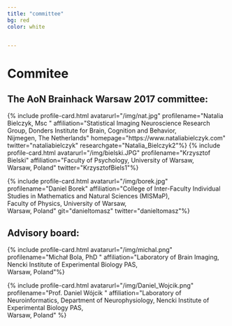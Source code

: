 ```yaml
---
title: "committee"
bg: red
color: white	


---
```


# Commitee

## The AoN Brainhack Warsaw 2017 committee:

<div id="profile-container">
{% include profile-card.html avatarurl="/img/nat.jpg" profilename="Natalia Bielczyk, Msc " affiliation="Statistical Imaging Neuroscience Research Group, Donders Institute for Brain, Cognition and Behavior, <br>Nijmegen, The Netherlands" homepage="https://www.nataliabielczyk.com" twitter="nataliabielczyk" researchgate="Natalia_Bielczyk2"%}
{% include profile-card.html avatarurl="/img/bielski.JPG" profilename="Krzysztof Bielski" affiliation="Faculty of Psychology, University of Warsaw,<br> Warsaw, Poland"  twitter="KrzysztofBiels1"%}	

{% include profile-card.html avatarurl="/img/borek.jpg" profilename="Daniel Borek" affiliation="College of Inter-Faculty Individual Studies in Mathematics and Natural Sciences (MISMaP),<br> Faculty of Physics, University of Warsaw, <br>Warsaw, Poland" git="danieltomasz" twitter="danieltomasz"%}

</div>	


## Advisory board:
<div id="profile-container">

{% include profile-card.html avatarurl="/img/michal.png" profilename="Michał Bola, PhD " affiliation="Laboratory of Brain Imaging, Nencki Institute of Experimental Biology PAS,<br> Warsaw, Poland"%}

{% include profile-card.html avatarurl="/img/Daniel_Wojcik.png" profilename="Prof. Daniel Wójcik " affiliation="Laboratory of Neuroinformatics, Department of Neurophysiology, Nencki Institute of Experimental Biology PAS,<br> Warsaw, Poland" %}
</div>	
